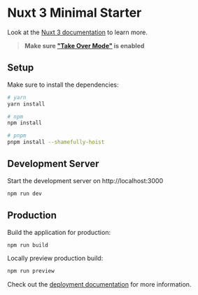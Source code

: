 # Nuxt 3 Minimal Starter

Look at the [Nuxt 3 documentation](https://nuxt.com/docs/getting-started/introduction) to learn more.

>**Make sure ["Take Over Mode"](https://github.com/johnsoncodehk/volar/discussions/471) is enabled**

## Setup

Make sure to install the dependencies:

```bash
# yarn
yarn install

# npm
npm install

# pnpm
pnpm install --shamefully-hoist
```

## Development Server

Start the development server on http://localhost:3000

```bash
npm run dev
```

## Production

Build the application for production:

```bash
npm run build
```

Locally preview production build:

```bash
npm run preview
```

Check out the [deployment documentation](https://nuxt.com/docs/getting-started/deployment) for more information.
